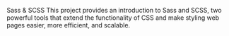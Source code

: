 Sass & SCSS
This project provides an introduction to Sass and SCSS, two powerful tools that extend the functionality of CSS and make styling web pages easier, more efficient, and scalable. 
